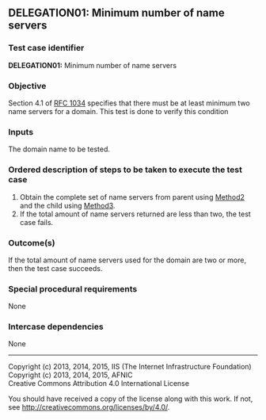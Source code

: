 ## DELEGATION01: Minimum number of name servers   

### Test case identifier

**DELEGATION01:** Minimum number of name servers

### Objective

Section 4.1 of [RFC 1034](http://tools.ietf.org/html/rfc1034) specifies that
there must be at least minimum two name servers for a domain. This test is
done to verify this condition

### Inputs

The domain name to be tested.

### Ordered description of steps to be taken to execute the test case

1. Obtain the complete set of name servers from parent using
   [Method2](../Methods.md) and the child using [Method3](../Methods.md).
2. If the total amount of name servers returned are less than two, the test
   case fails.
 
### Outcome(s)

If the total amount of name servers used for the domain are two or more,
then the test case succeeds.

### Special procedural requirements

None 

### Intercase dependencies

None

-------

Copyright (c) 2013, 2014, 2015, IIS (The Internet Infrastructure Foundation)  
Copyright (c) 2013, 2014, 2015, AFNIC  
Creative Commons Attribution 4.0 International License

You should have received a copy of the license along with this
work.  If not, see <http://creativecommons.org/licenses/by/4.0/>.
